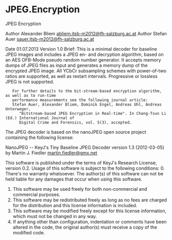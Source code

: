 JPEG.Encryption
===============

JPEG Encryption 

Author Alexander Bliem abliem.itsb-m2012@fh-salzburg.ac.at
Author Stefan Auer sauer.itsb-m2012@fh-salzburg.ac.at

Date   01.07.2013
Version 1.0
Brief: This is a minimal decoder for baseline JPEG images and includes a JPEG en- and
       decryption algorithm, based on an AES OFB-Mode pseudo random number generator.
       It accepts memory dumps of JPEG files as input and generates a memory dump of
       the encrypted JPEG image. All YCbCr subsampling schemes with power-of-two ratios are
       supported, as well as restart intervals. Progressive or lossless JPEG is not supported.
 
       For further details to the bit-stream-based encryption algorithm, as well as to run-time
       performance measurements see the following journal article:
       Stefan Auer, Alexander Bliem, Dominik Engel, Andreas Uhl, Andreas Unterweger, 
          "Bitstream-based JPEG Encryption in Real-time". In Chang-Tsun Li (Ed.) International Journal of 
          Digital Crime and Forensics, vol. 5(3), accepted.  
  
  
  
  The JPEG decoder is based on the nanoJPEG open source project containing the following license:
 
  NanoJPEG -- KeyJ's Tiny Baseline JPEG Decoder
  version 1.3 (2012-03-05)
  by Martin J. Fiedler <martin.fiedler@gmx.net>
 
  This software is published under the terms of KeyJ's Research License,
  version 0.2. Usage of this software is subject to the following conditions:
   0. There's no warranty whatsoever. The author(s) of this software can not
      be held liable for any damages that occur when using this software.
   1. This software may be used freely for both non-commercial and commercial
      purposes.
   2. This software may be redistributed freely as long as no fees are charged
      for the distribution and this license information is included.
   3. This software may be modified freely except for this license information,
      which must not be changed in any way.
   4. If anything other than configuration, indentation or comments have been
      altered in the code, the original author(s) must receive a copy of the
      modified code.
 
